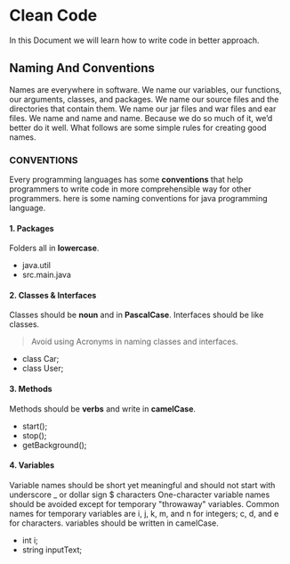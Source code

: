 # Clean Code
 
 In this Document we will learn how to write code in better approach.

 
 ## Naming And Conventions

Names are everywhere in software. We name our variables, our functions, our arguments, classes, and packages. We name our source files and the directories that contain them. We name our jar files and war files and ear files. We name and name and name. Because we do so much of it, we’d better do it well. What follows are some simple rules for creating good names.


### CONVENTIONS
Every programming languages has some **conventions** that help programmers to write code in more comprehensible way for other programmers. here is some naming conventions for java programming language.

#### 1. Packages

Folders all in **lowercase**.

- java.util
- src.main.java
  
#### 2. Classes & Interfaces

Classes should be **noun** and in **PascalCase**.
Interfaces should be like classes.

> Avoid using Acronyms in naming classes and interfaces.

- class Car;
- class User;


#### 3. Methods

Methods should be **verbs** and write in **camelCase**.

- start();
- stop();
- getBackground();


#### 4. Variables

Variable names should be short yet meaningful and should not start with underscore _ or dollar sign $ characters
One-character variable names should be avoided except for temporary "throwaway" variables. Common names for temporary variables are i, j, k, m, and n for integers; c, d, and e for characters.
variables should be written in camelCase.

- int i;
- string inputText;
